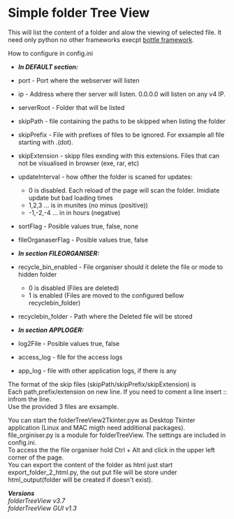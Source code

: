 # Simple folder Tree View
This will list the content of a folder and alow the viewing of selected file.
It need only python no other frameworks execpt [bottle framework](https://github.com/bottlepy/bottle).  

How to configure in config.ini  
- ***In DEFAULT section:***
- port - Port where the webserver will listen
- ip - Address where ther server will listen. 0.0.0.0 will listen on any v4 IP.
- serverRoot - Folder that will be listed
- skipPath - file containing the paths to be skipped when listing the folder
- skipPrefix - File with prefixes of files to be ignored. For exsample all file starting with .(dot).
- skipExtension - skipp files exnding with this extensions. Files that can not be visualised in browser (exe, rar, etc)
- updateInterval - how ofther the folder is scaned for updates:
	- 0 is disabled. Each reload of the page will scan the folder. Imidiate update but bad loading times
	- 1,2,3 ... is in munites (no minus (positive))
	- -1,-2,-4 ... in in hours (negative)
- sortFlag - Posible values true, false, none
- fileOrganaserFlag - Posible values true, false

- ***In section FILEORGANISER:***
- recycle_bin_enabled - File organiser should it delete the file or mode to hidden folder
	- 0 is disabled (Files are deleted)
	- 1 is enabled (Files are moved to the configured bellow recyclebin_folder)
- recyclebin_folder - Path where the Deleted file will be stored

- ***In section APPLOGER:***
- log2File -  Posible values true, false
- access_log - file for the access logs
- app_log - file with other application logs, if there is any

The format of the skip files (skipPath/skipPrefix/skipExtension) is  
Each path,prefix/extension on new line. If you need to coment a line insert :: infrom the line.  
Use the provided 3 files are exsample.  

You can start the folderTreeView2Tkinter.pyw as Desktop Tkinter application (Linux and MAC migth need additional packages).  
file_orginiser.py is a module for folderTreeView. The settings are included in config.ini.  
To access the the file organiser hold Ctrl + Alt and click in the upper left corner of the page.  
You can export the content of the folder as html just start export_folder_2_html.py, the out put file will be store under html_output(folder will be created if doesn't exist).  

***Versions***  
*folderTreeView v3.7*  
*folderTreeView GUI v1.3*  

